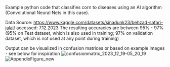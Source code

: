 Example python code that classifies corn to diseases using an AI algorithm (Convolutional Neural Nets in this case).

Data Source: https://www.kaggle.com/datasets/sinadunk23/behzad-safari-jalal/ accessed: 7.12.2023
The resulting accuracies are between 95% - 97% (95% on Test dataset, which is also used in training; 97% on validation dataset, which is not used at any point during training)

Output can be visualized in confusion matrices or based on example images - see below for inspiration
![confusionmatrix_2023_12_19-05_20_19](https://github.com/fussballball/classify_corn_diseases/assets/21143703/95a060b1-80dc-47af-84fe-ffad872b4ad2)
![AppendixFigure_new](https://github.com/fussballball/classify_corn_diseases/assets/21143703/31e5cec4-782a-4883-bbbe-96f172e60d15)


